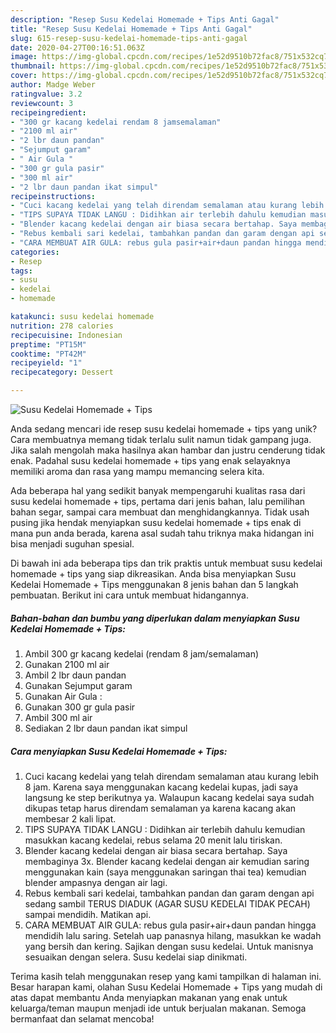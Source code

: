 ```yaml
---
description: "Resep Susu Kedelai Homemade + Tips Anti Gagal"
title: "Resep Susu Kedelai Homemade + Tips Anti Gagal"
slug: 615-resep-susu-kedelai-homemade-tips-anti-gagal
date: 2020-04-27T00:16:51.063Z
image: https://img-global.cpcdn.com/recipes/1e52d9510b72fac8/751x532cq70/susu-kedelai-homemade-tips-foto-resep-utama.jpg
thumbnail: https://img-global.cpcdn.com/recipes/1e52d9510b72fac8/751x532cq70/susu-kedelai-homemade-tips-foto-resep-utama.jpg
cover: https://img-global.cpcdn.com/recipes/1e52d9510b72fac8/751x532cq70/susu-kedelai-homemade-tips-foto-resep-utama.jpg
author: Madge Weber
ratingvalue: 3.2
reviewcount: 3
recipeingredient:
- "300 gr kacang kedelai rendam 8 jamsemalaman"
- "2100 ml air"
- "2 lbr daun pandan"
- "Sejumput garam"
- " Air Gula "
- "300 gr gula pasir"
- "300 ml air"
- "2 lbr daun pandan ikat simpul"
recipeinstructions:
- "Cuci kacang kedelai yang telah direndam semalaman atau kurang lebih 8 jam. Karena saya menggunakan kacang kedelai kupas, jadi saya langsung ke step berikutnya ya. Walaupun kacang kedelai saya sudah dikupas tetap harus direndam semalaman ya karena kacang akan membesar 2 kali lipat."
- "TIPS SUPAYA TIDAK LANGU : Didihkan air terlebih dahulu kemudian masukkan kacang kedelai, rebus selama 20 menit lalu tiriskan."
- "Blender kacang kedelai dengan air biasa secara bertahap. Saya membaginya 3x. Blender kacang kedelai dengan air kemudian saring menggunakan kain (saya menggunakan saringan thai tea) kemudian blender ampasnya dengan air lagi."
- "Rebus kembali sari kedelai, tambahkan pandan dan garam dengan api sedang sambil TERUS DIADUK (AGAR SUSU KEDELAI TIDAK PECAH) sampai mendidih. Matikan api."
- "CARA MEMBUAT AIR GULA: rebus gula pasir+air+daun pandan hingga mendidih lalu saring. Setelah uap panasnya hilang, masukkan ke wadah yang bersih dan kering. Sajikan dengan susu kedelai. Untuk manisnya sesuaikan dengan selera. Susu kedelai siap dinikmati."
categories:
- Resep
tags:
- susu
- kedelai
- homemade

katakunci: susu kedelai homemade 
nutrition: 278 calories
recipecuisine: Indonesian
preptime: "PT15M"
cooktime: "PT42M"
recipeyield: "1"
recipecategory: Dessert

---
```



![Susu Kedelai Homemade + Tips](https://img-global.cpcdn.com/recipes/1e52d9510b72fac8/751x532cq70/susu-kedelai-homemade-tips-foto-resep-utama.jpg)

Anda sedang mencari ide resep susu kedelai homemade + tips yang unik? Cara membuatnya memang tidak terlalu sulit namun tidak gampang juga. Jika salah mengolah maka hasilnya akan hambar dan justru cenderung tidak enak. Padahal susu kedelai homemade + tips yang enak selayaknya memiliki aroma dan rasa yang mampu memancing selera kita.

Ada beberapa hal yang sedikit banyak mempengaruhi kualitas rasa dari susu kedelai homemade + tips, pertama dari jenis bahan, lalu pemilihan bahan segar, sampai cara membuat dan menghidangkannya. Tidak usah pusing jika hendak menyiapkan susu kedelai homemade + tips enak di mana pun anda berada, karena asal sudah tahu triknya maka hidangan ini bisa menjadi suguhan spesial.




Di bawah ini ada beberapa tips dan trik praktis untuk membuat susu kedelai homemade + tips yang siap dikreasikan. Anda bisa menyiapkan Susu Kedelai Homemade + Tips menggunakan 8 jenis bahan dan 5 langkah pembuatan. Berikut ini cara untuk membuat hidangannya.

<!--inarticleads1-->

##### Bahan-bahan dan bumbu yang diperlukan dalam menyiapkan Susu Kedelai Homemade + Tips:

1. Ambil 300 gr kacang kedelai (rendam 8 jam/semalaman)
1. Gunakan 2100 ml air
1. Ambil 2 lbr daun pandan
1. Gunakan Sejumput garam
1. Gunakan  Air Gula :
1. Gunakan 300 gr gula pasir
1. Ambil 300 ml air
1. Sediakan 2 lbr daun pandan ikat simpul




<!--inarticleads2-->

##### Cara menyiapkan Susu Kedelai Homemade + Tips:

1. Cuci kacang kedelai yang telah direndam semalaman atau kurang lebih 8 jam. Karena saya menggunakan kacang kedelai kupas, jadi saya langsung ke step berikutnya ya. Walaupun kacang kedelai saya sudah dikupas tetap harus direndam semalaman ya karena kacang akan membesar 2 kali lipat.
1. TIPS SUPAYA TIDAK LANGU : Didihkan air terlebih dahulu kemudian masukkan kacang kedelai, rebus selama 20 menit lalu tiriskan.
1. Blender kacang kedelai dengan air biasa secara bertahap. Saya membaginya 3x. Blender kacang kedelai dengan air kemudian saring menggunakan kain (saya menggunakan saringan thai tea) kemudian blender ampasnya dengan air lagi.
1. Rebus kembali sari kedelai, tambahkan pandan dan garam dengan api sedang sambil TERUS DIADUK (AGAR SUSU KEDELAI TIDAK PECAH) sampai mendidih. Matikan api.
1. CARA MEMBUAT AIR GULA: rebus gula pasir+air+daun pandan hingga mendidih lalu saring. Setelah uap panasnya hilang, masukkan ke wadah yang bersih dan kering. Sajikan dengan susu kedelai. Untuk manisnya sesuaikan dengan selera. Susu kedelai siap dinikmati.




Terima kasih telah menggunakan resep yang kami tampilkan di halaman ini. Besar harapan kami, olahan Susu Kedelai Homemade + Tips yang mudah di atas dapat membantu Anda menyiapkan makanan yang enak untuk keluarga/teman maupun menjadi ide untuk berjualan makanan. Semoga bermanfaat dan selamat mencoba!
